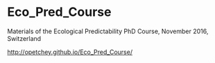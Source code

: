 # Eco_Pred_Course
Materials of the Ecological Predictability PhD Course, November 2016, Switzerland

http://opetchey.github.io/Eco_Pred_Course/
